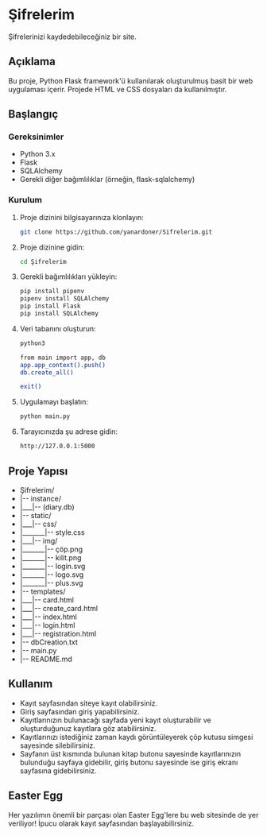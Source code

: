 # Şifrelerim
Şifrelerinizi kaydedebileceğiniz bir site.

## Açıklama

Bu proje, Python Flask framework'ü kullanılarak oluşturulmuş basit bir web uygulaması içerir. Projede HTML ve CSS dosyaları da kullanılmıştır.

## Başlangıç

### Gereksinimler

- Python 3.x
- Flask
- SQLAlchemy
- Gerekli diğer bağımlılıklar (örneğin, flask-sqlalchemy)

### Kurulum

1. Proje dizinini bilgisayarınıza klonlayın:

    ```bash
    git clone https://github.com/yanardoner/Sifrelerim.git
    ```

2. Proje dizinine gidin:

    ```bash
    cd Şifrelerim
    ```

3. Gerekli bağımlılıkları yükleyin:

    ```bash
    pip install pipenv
    pipenv install SQLAlchemy
    pip install Flask
    pip install SQLAlchemy
    ```

4. Veri tabanını oluşturun:

    ```bash
    python3
    ```

    ```bash
    from main import app, db
    app.app_context().push()
    db.create_all()
    ```

    ```bash
    exit()
    ```

4. Uygulamayı başlatın:

    ```bash
    python main.py
    ```

5. Tarayıcınızda şu adrese gidin:

    ```bash
    http://127.0.0.1:5000
    ```

## Proje Yapısı

- Şifrelerim/
- |-- instance/
- |___|-- (diary.db)
- |-- static/
- |___|-- css/
- |_______|-- style.css
- |___|-- img/
- |_______|-- çöp.png
- |_______|-- kilit.png
- |_______|-- login.svg
- |_______|-- logo.svg
- |_______|-- plus.svg
- |-- templates/
- |___|-- card.html
- |___|-- create_card.html
- |___|-- index.html
- |___|-- login.html
- |___|-- registration.html
- |-- dbCreation.txt
- |-- main.py
- |-- README.md

## Kullanım

- Kayıt sayfasından siteye kayıt olabilirsiniz.
- Giriş sayfasından giriş yapabilirsiniz.
- Kayıtlarınızın bulunacağı sayfada yeni kayıt oluşturabilir ve oluşturduğunuz kayıtlara göz atabilirsiniz.
- Kayıtlarınızı istediğiniz zaman kaydı görüntüleyerek çöp kutusu simgesi sayesinde silebilirsiniz.
- Sayfanın üst kısmında bulunan kitap butonu sayesinde kayıtlarınızın bulunduğu sayfaya gidebilir, giriş butonu sayesinde ise giriş ekranı sayfasına gidebilirsiniz.

## Easter Egg

Her yazılımın önemli bir parçası olan Easter Egg'lere bu web sitesinde de yer veriliyor!
İpucu olarak kayıt sayfasından başlayabilirsiniz.
